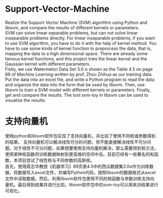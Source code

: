 # Support-Vector-Machine  
Realize the Support Vector Machine (SVM) algorithm using Python and libsvm, and compare the results of different kernels or parameters.  
SVM can solve linear separable problems, but can not solve linear inseparable problems directly. For linear inseparable problems, if you want to use SVM algorithm, you have to do it with the help of kernel method. You have to use some kinds of kernel function to preprocess the data, that is, mapping the data to a high dimensional space. There are already some famous kernel functions, and this project tries the linear kernel and the Gaussian kernel with different parameters.  
Fistly, we use Watermelon Data Set 3.0 α shown as the Table 4.5 on page 89 of *Machine Learning* written by prof. Zhou Zhihua as our training data. Put the data into an excel file, and write a Python program to read the data and organize the data into the form that be used by libsvm. Then, use libsvm to train a SVM model with different kernels or parameters. Finally, get and compare the results. The tool svm-toy in libsvm can be used to visualize the results.  
# 支持向量机  
使用python和libsvm软件包实现了支持向量机，并比较了使用不同核或参数得到的结果。
支持向量机可以解决线性可分的问题，但不能直接解决线性不可分问题。对于线性不可分问题，如果想要使用支持向量机解决，那么需要用到核方法，使用某种核函数将训练数据映射到更高维的空间中去。目前已经有一些著名的和函数，本项目尝试了线性核与不同参数的高斯核。  
首先，使用周志华教授《机器学习》89页表4.5中的西瓜数据集3.0α作为训练数据，将数据写入excel文件，并编写Python代码，按照libsvm的数据格式从excel文件中读取数据。然后，利用libsvm软件包使用不同的核函数与参数训练支持向量机。最后得到结果并进行比较。libsvm软件包中的svm-toy可以用来对结果进行可视化。
